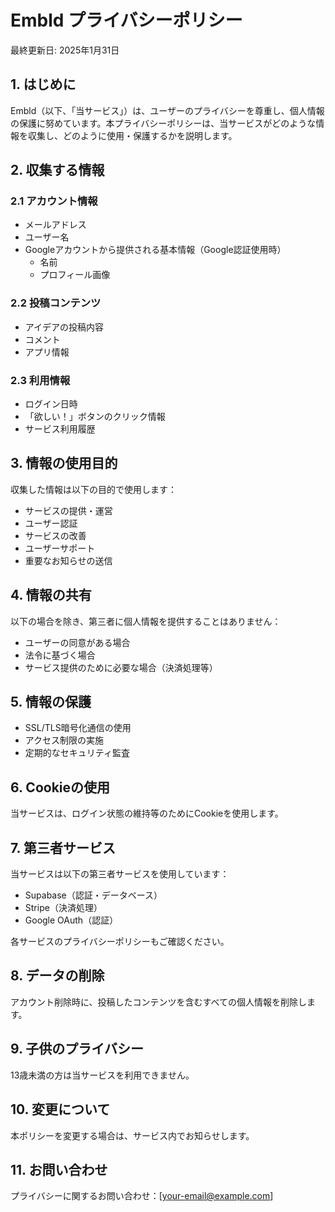 # Embld プライバシーポリシー

最終更新日: 2025年1月31日

## 1. はじめに

Embld（以下、「当サービス」）は、ユーザーのプライバシーを尊重し、個人情報の保護に努めています。本プライバシーポリシーは、当サービスがどのような情報を収集し、どのように使用・保護するかを説明します。

## 2. 収集する情報

### 2.1 アカウント情報
- メールアドレス
- ユーザー名
- Googleアカウントから提供される基本情報（Google認証使用時）
  - 名前
  - プロフィール画像

### 2.2 投稿コンテンツ
- アイデアの投稿内容
- コメント
- アプリ情報

### 2.3 利用情報
- ログイン日時
- 「欲しい！」ボタンのクリック情報
- サービス利用履歴

## 3. 情報の使用目的

収集した情報は以下の目的で使用します：
- サービスの提供・運営
- ユーザー認証
- サービスの改善
- ユーザーサポート
- 重要なお知らせの送信

## 4. 情報の共有

以下の場合を除き、第三者に個人情報を提供することはありません：
- ユーザーの同意がある場合
- 法令に基づく場合
- サービス提供のために必要な場合（決済処理等）

## 5. 情報の保護

- SSL/TLS暗号化通信の使用
- アクセス制限の実施
- 定期的なセキュリティ監査

## 6. Cookieの使用

当サービスは、ログイン状態の維持等のためにCookieを使用します。

## 7. 第三者サービス

当サービスは以下の第三者サービスを使用しています：
- Supabase（認証・データベース）
- Stripe（決済処理）
- Google OAuth（認証）

各サービスのプライバシーポリシーもご確認ください。

## 8. データの削除

アカウント削除時に、投稿したコンテンツを含むすべての個人情報を削除します。

## 9. 子供のプライバシー

13歳未満の方は当サービスを利用できません。

## 10. 変更について

本ポリシーを変更する場合は、サービス内でお知らせします。

## 11. お問い合わせ

プライバシーに関するお問い合わせ：[your-email@example.com]